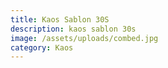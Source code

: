 ```yaml
---
title: Kaos Sablon 30S
description: kaos sablon 30s
image: /assets/uploads/combed.jpg
category: Kaos
---
```

